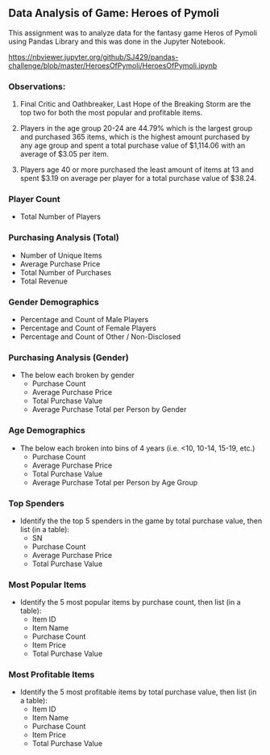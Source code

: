

## Data Analysis of Game: Heroes of Pymoli 

This assignment was to analyze data for the fantasy game Heros of Pymoli using Pandas Library and this was done in the Jupyter Notebook. 

https://nbviewer.jupyter.org/github/SJ429/pandas-challenge/blob/master/HeroesOfPymoli/HeroesOfPymoli.ipynb

### Observations:

1.	Final Critic and Oathbreaker, Last Hope of the Breaking Storm are the top two for both the most popular and profitable items.

2.	Players in the age group 20-24 are 44.79% which is the largest group and purchased 365 items,
which is the highest amount purchased by any age group and spent a total purchase value of $1,114.06 with an average of $3.05 per item. 

3.	Players age 40 or more purchased the least amount of items at 13 and spent $3.19 on average per player for a total purchase value of $38.24.


### Player Count

* Total Number of Players

### Purchasing Analysis (Total)

* Number of Unique Items
* Average Purchase Price
* Total Number of Purchases
* Total Revenue

### Gender Demographics

* Percentage and Count of Male Players
* Percentage and Count of Female Players
* Percentage and Count of Other / Non-Disclosed

### Purchasing Analysis (Gender)

* The below each broken by gender
  * Purchase Count
  * Average Purchase Price
  * Total Purchase Value
  * Average Purchase Total per Person by Gender

### Age Demographics

* The below each broken into bins of 4 years (i.e. &lt;10, 10-14, 15-19, etc.)
  * Purchase Count
  * Average Purchase Price
  * Total Purchase Value
  * Average Purchase Total per Person by Age Group

### Top Spenders

* Identify the the top 5 spenders in the game by total purchase value, then list (in a table):
  * SN
  * Purchase Count
  * Average Purchase Price
  * Total Purchase Value

### Most Popular Items

* Identify the 5 most popular items by purchase count, then list (in a table):
  * Item ID
  * Item Name
  * Purchase Count
  * Item Price
  * Total Purchase Value

### Most Profitable Items

* Identify the 5 most profitable items by total purchase value, then list (in a table):
  * Item ID
  * Item Name
  * Purchase Count
  * Item Price
  * Total Purchase Value

